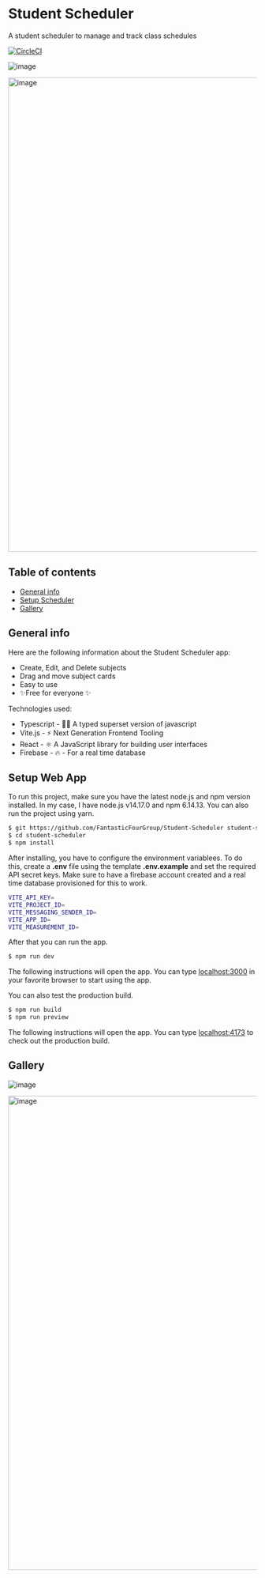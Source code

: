 # Student Scheduler

A student scheduler to manage and track class schedules

[![CircleCI](https://circleci.com/gh/FantasticFourGroup/Student-Scheduler.svg?style=svg)](https://student-scheduler.netlify.app/)

![image](https://user-images.githubusercontent.com/49836841/158064250-e961c2c4-3f66-4d58-adc8-a5d1e16106c9.png)

<img width="960" alt="image" src="https://user-images.githubusercontent.com/49836841/157787420-afcea976-8d8b-4b4d-ad04-499877f636a8.png">


## Table of contents

- [General info](#general-info)
- [Setup Scheduler](#setup-web-app)
- [Gallery](#gallery)

## General info

Here are the following information about the Student Scheduler app:

- Create, Edit, and Delete subjects
- Drag and move subject cards
- Easy to use
- ✨Free for everyone ✨

Technologies used:

- Typescript - 👨‍💻 A typed superset version of javascript
- Vite.js - ⚡ Next Generation Frontend Tooling
- React - ⚛️ A JavaScript library for building user interfaces
- Firebase - 🔥 - For a real time database

## Setup Web App

To run this project, make sure you have the latest node.js and npm version installed. In my case, I have node.js v14.17.0 and npm 6.14.13.
You can also run the project using yarn.

```sh
$ git https://github.com/FantasticFourGroup/Student-Scheduler student-scheduler
$ cd student-scheduler
$ npm install
```

After installing, you have to configure the environment variablees. To do this, create a  **.env** file using the template **.env.example** and set the required
API secret keys. Make sure to have a firebase account created and a real time database provisioned for this to work.

```bash
VITE_API_KEY=
VITE_PROJECT_ID=
VITE_MESSAGING_SENDER_ID=
VITE_APP_ID=
VITE_MEASUREMENT_ID=
```

After that you can run the app.

```sh
$ npm run dev
```

The following instructions will open the app. You can type [localhost:3000](localhost.3000) in your favorite browser to start using the app.


You can also test the production build.

```sh
$ npm run build
$ npm run preview 
```

The following instructions will open the app. You can type [localhost:4173](localhost.4173) to check out the production build.

## Gallery

![image](https://user-images.githubusercontent.com/49836841/158064288-bdcbed79-1882-4781-a669-0f29423c5b18.png)

<img width="960" alt="image" src="https://user-images.githubusercontent.com/49836841/158064489-0a7fb270-9d26-4075-a7f2-a98388809b02.png">
